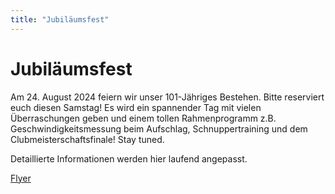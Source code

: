 ```yaml
---
title: "Jubiläumsfest"
---
```


# Jubiläumsfest

Am 24. August 2024 feiern wir unser 101-Jähriges Bestehen. Bitte reserviert euch diesen Samstag! Es wird ein spannender Tag mit vielen Überraschungen geben und einem tollen Rahmenprogramm z.B. Geschwindigkeitsmessung beim Aufschlag, Schnuppertraining und dem Clubmeisterschaftsfinale! Stay tuned.

Detaillierte Informationen werden hier laufend angepasst.

[Flyer](/pdf/flyerjubilaeum.pdf)
